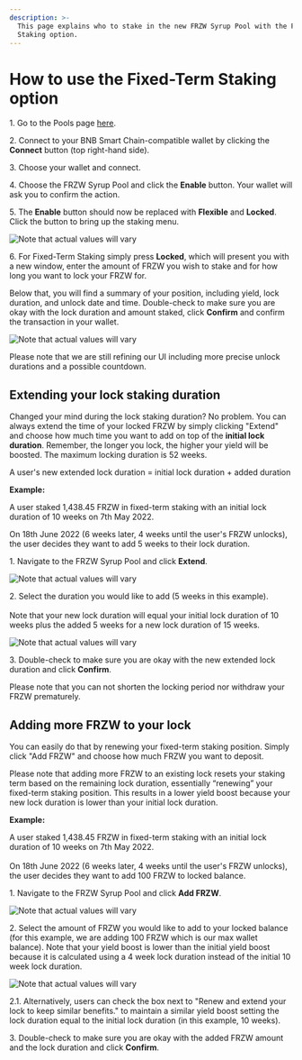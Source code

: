 ```yaml
---
description: >-
  This page explains who to stake in the new FRZW Syrup Pool with the Fixed-Term
  Staking option.
---
```


# How to use the Fixed-Term Staking option

1\. Go to the Pools page [here](https://FRZDEX.finance/pools).

2\. Connect to your BNB Smart Chain-compatible wallet by clicking the **Connect** button (top right-hand side).

3\. Choose your wallet and connect.

4\. Choose the FRZW Syrup Pool and click the **Enable** button. Your wallet will ask you to confirm the action.

5\. The **Enable** button should now be replaced with **Flexible** and **Locked**. Click the button to bring up the staking menu.

![Note that actual values will vary](<../../../.gitbook/assets/Stake - before enable (2).png>)

6\. For Fixed-Term Staking simply press **Locked**, which will present you with a new window, enter the amount of FRZW you wish to stake and for how long you want to lock your FRZW for.

Below that, you will find a summary of your position, including yield, lock duration, and unlock date and time. Double-check to make sure you are okay with the lock duration and amount staked, click **Confirm** and confirm the transaction in your wallet.

![Note that actual values will vary](<../../../.gitbook/assets/first time lock.png>)

Please note that we are still refining our UI including more precise unlock durations and a possible countdown.

## Extending your lock staking duration

Changed your mind during the lock staking duration? No problem. You can always extend the time of your locked FRZW by simply clicking "Extend" and choose how much time you want to add on top of the **initial lock duration**. Remember, the longer you lock, the higher your yield will be boosted. The maximum locking duration is 52 weeks.

A user's new extended lock duration = initial lock duration + added duration

**Example:**

A user staked 1,438.45 FRZW in fixed-term staking with an initial lock duration of 10 weeks on 7th May 2022.

On 18th June 2022 (6 weeks later, 4 weeks until the user's FRZW unlocks), the user decides they want to add 5 weeks to their lock duration.

1\. Navigate to the FRZW Syrup Pool and click **Extend**.&#x20;

![Note that actual values will vary](<../../../.gitbook/assets/Locked - in the lock (1).png>)

2\. Select the duration you would like to add (5 weeks in this example).\
\
Note that your new lock duration will equal your initial lock duration of 10 weeks plus the added 5 weeks for a new lock duration of 15 weeks.

![Note that actual values will vary](<../../../.gitbook/assets/Adjust Lock - add duration.png>)

3\. Double-check to make sure you are okay with the new extended lock duration and click **Confirm**.

Please note that you can not shorten the locking period nor withdraw your FRZW prematurely.

## Adding more FRZW to your lock

You can easily do that by renewing your fixed-term staking position. Simply click "Add FRZW" and choose how much FRZW you want to deposit.

Please note that adding more FRZW to an existing lock resets your staking term based on the remaining lock duration, essentially “renewing” your fixed-term staking position. This results in a lower yield boost because your new lock duration is lower than your initial lock duration.

**Example:**

A user staked 1,438.45 FRZW in fixed-term staking with an initial lock duration of 10 weeks on 7th May 2022.\
\
On 18th June 2022 (6 weeks later, 4 weeks until the user's FRZW unlocks), the user decides they want to add 100 FRZW to locked balance.

1\. Navigate to the FRZW Syrup Pool and click **Add FRZW**.&#x20;

![Note that actual values will vary](<../../../.gitbook/assets/Locked - in the lock (2).png>)

2\. Select the amount of FRZW you would like to add to your locked balance (for this example, we are adding 100 FRZW which is our max wallet balance). Note that your yield boost is lower than the initial yield boost because it is calculated using a 4 week lock duration instead of the initial 10 week lock duration.

![Note that actual values will vary](<../../../.gitbook/assets/Adjust Lock - add FRZW.png>)

2.1. Alternatively, users can check the box next to "Renew and extend your lock to keep similar benefits." to maintain a similar yield boost setting the lock duration equal to the initial lock duration (in this example, 10 weeks).

3\. Double-check to make sure you are okay with the added FRZW amount and the lock duration and click **Confirm**.
